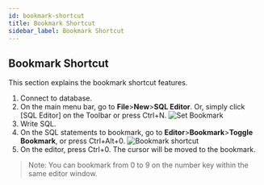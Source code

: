 ```yaml
---
id: bookmark-shortcut
title: Bookmark Shortcut
sidebar_label: Bookmark Shortcut
---
```


## Bookmark Shortcut

This section explains the bookmark shortcut features.

1. Connect to database.
2. On the main menu bar, go to **File**>**New**>**SQL Editor**. Or, simply click [SQL Editor] on the Toolbar or press Ctrl+N.
![Set Bookmark](https://s3.ap-northeast-2.amazonaws.com/sqlgate-manual-content/6F81503DBD22DAD86CF032593D6D0770.jpg)
3. Write SQL.
4. On the SQL statements to bookmark, go to **Editor**>**Bookmark**>**Toggle Bookmark**, or press Ctrl+Alt+0.
![Bookmark shortcut](https://s3.ap-northeast-2.amazonaws.com/sqlgate-manual-content/123FA28947A47E42F8A8E3DF414AA9C5.jpg)
5. On the editor, press Ctrl+0. The cursor will be moved to the bookmark.

> Note: You can bookmark from 0 to 9 on the number key within the same editor window.